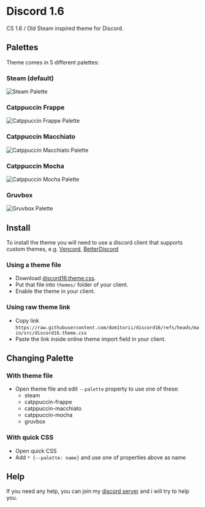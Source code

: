 # Discord 1.6
CS 1.6 / Old Steam inspired theme for Discord.

## Palettes
Theme comes in 5 different palettes:

### Steam (default)
![Steam Palette](https://github.com/user-attachments/assets/6e1398ee-c1a2-4e16-a033-dbea24f4931e)
### Catppuccin Frappe
![Catppuccin Frappe Palette](https://github.com/user-attachments/assets/33c21826-5df0-40de-bc4c-8c91ecdbf172)
### Catppuccin Macchiato
![Catppuccin Macchiato Palette](https://github.com/user-attachments/assets/92d3867b-ed8b-4768-8ef4-1f12acf000fd)
### Catppuccin Mocha
![Catppuccin Mocha Palette](https://github.com/user-attachments/assets/f15563c4-b8b6-4adc-be40-3a80d01a1c8c)
### Gruvbox
![Gruvbox Palette](https://github.com/user-attachments/assets/11c3d823-f988-4fc8-89b1-f0a3c6d33e94)

## Install
To install the theme you will need to use a discord client that supports custom themes, e.g. [Vencord](https://vencord.dev/), [BetterDiscord](https://betterdiscord.app/)
### Using a theme file
- Download [discord16.theme.css](https://github.com/dom1torii/discord16/blob/main/src/discord16.theme.css).
- Put that file into `themes/` folder of your client.
- Enable the theme in your client.

### Using raw theme link
- Copy link `https://raw.githubusercontent.com/dom1torii/discord16/refs/heads/main/src/discord16.theme.css`
- Paste the link inside online theme import field in your client.

## Changing Palette
### With theme file
- Open theme file and edit `--palette` property to use one of these:
  - steam
  - catppuccin-frappe
  - catppuccin-macchiato
  - catppuccin-mocha
  - gruvbox
### With quick CSS
- Open quick CSS
- Add `* {--palette: name}` and use one of properties above as name

## Help
If you need any help, you can join my [discord server](https://discord.gg/vtrZhBauCX) and i will try to help you.